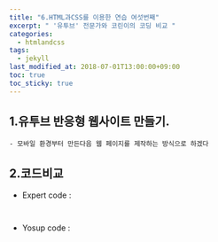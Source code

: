 ```yaml
---
title: "6.HTML과CSS를 이용한 연습 여섯번째"
excerpt: " '유투브' 전문가와 코린이의 코딩 비교 "
categories:
  - htmlandcss
tags:
  - jekyll
last_modified_at: 2018-07-01T13:00:00+09:00
toc: true
toc_sticky: true
---
```


## 1.유투브 반응형 웹사이트 만들기.

    - 모바일 환경부터 만든다음 웹 페이지를 제작하는 방식으로 하겠다

## 2.코드비교

- Expert code :

```html

```

```css
```

- Yosup code :

```html

```

```css
```
